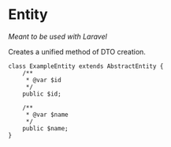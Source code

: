# Entity

*Meant to be used with Laravel*

Creates a unified method of DTO creation.

```
class ExampleEntity extends AbstractEntity {
    /**
     * @var $id
     */
    public $id;
    
    /**
     * @var $name
     */
    public $name;
}
```

